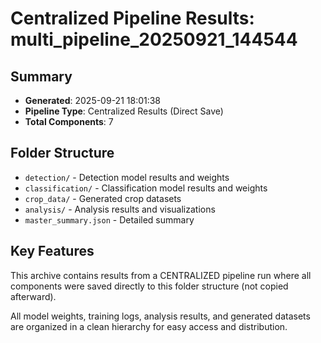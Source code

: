 # Centralized Pipeline Results: multi_pipeline_20250921_144544

## Summary
- **Generated**: 2025-09-21 18:01:38
- **Pipeline Type**: Centralized Results (Direct Save)
- **Total Components**: 7

## Folder Structure
- `detection/` - Detection model results and weights
- `classification/` - Classification model results and weights
- `crop_data/` - Generated crop datasets
- `analysis/` - Analysis results and visualizations
- `master_summary.json` - Detailed summary

## Key Features
This archive contains results from a CENTRALIZED pipeline run where all components
were saved directly to this folder structure (not copied afterward).

All model weights, training logs, analysis results, and generated datasets are
organized in a clean hierarchy for easy access and distribution.
